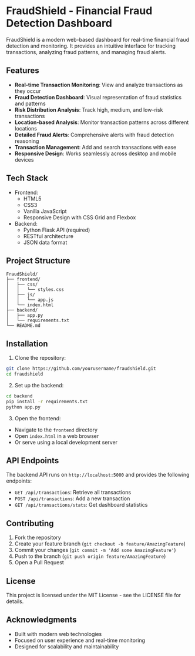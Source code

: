 # FraudShield - Financial Fraud Detection Dashboard

FraudShield is a modern web-based dashboard for real-time financial fraud detection and monitoring. It provides an intuitive interface for tracking transactions, analyzing fraud patterns, and managing fraud alerts.

## Features

- **Real-time Transaction Monitoring**: View and analyze transactions as they occur
- **Fraud Detection Dashboard**: Visual representation of fraud statistics and patterns
- **Risk Distribution Analysis**: Track high, medium, and low-risk transactions
- **Location-based Analysis**: Monitor transaction patterns across different locations
- **Detailed Fraud Alerts**: Comprehensive alerts with fraud detection reasoning
- **Transaction Management**: Add and search transactions with ease
- **Responsive Design**: Works seamlessly across desktop and mobile devices

## Tech Stack

- Frontend:
  - HTML5
  - CSS3
  - Vanilla JavaScript
  - Responsive Design with CSS Grid and Flexbox
- Backend:
  - Python Flask API (required)
  - RESTful architecture
  - JSON data format

## Project Structure

```
FraudShield/
├── frontend/
│   ├── css/
│   │   └── styles.css
│   ├── js/
│   │   └── app.js
│   └── index.html
├── backend/
│   ├── app.py
│   └── requirements.txt
└── README.md
```

## Installation

1. Clone the repository:
```bash
git clone https://github.com/yourusername/fraudshield.git
cd fraudshield
```

2. Set up the backend:
```bash
cd backend
pip install -r requirements.txt
python app.py
```

3. Open the frontend:
- Navigate to the `frontend` directory
- Open `index.html` in a web browser
- Or serve using a local development server

## API Endpoints

The backend API runs on `http://localhost:5000` and provides the following endpoints:

- `GET /api/transactions`: Retrieve all transactions
- `POST /api/transactions`: Add a new transaction
- `GET /api/transactions/stats`: Get dashboard statistics

## Contributing

1. Fork the repository
2. Create your feature branch (`git checkout -b feature/AmazingFeature`)
3. Commit your changes (`git commit -m 'Add some AmazingFeature'`)
4. Push to the branch (`git push origin feature/AmazingFeature`)
5. Open a Pull Request

## License

This project is licensed under the MIT License - see the LICENSE file for details.

## Acknowledgments

- Built with modern web technologies
- Focused on user experience and real-time monitoring
- Designed for scalability and maintainability 